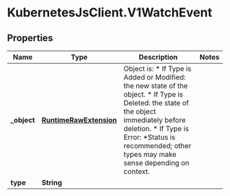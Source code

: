 # KubernetesJsClient.V1WatchEvent

## Properties
Name | Type | Description | Notes
------------ | ------------- | ------------- | -------------
**_object** | [**RuntimeRawExtension**](RuntimeRawExtension.md) | Object is:  * If Type is Added or Modified: the new state of the object.  * If Type is Deleted: the state of the object immediately before deletion.  * If Type is Error: *Status is recommended; other types may make sense    depending on context. | 
**type** | **String** |  | 


